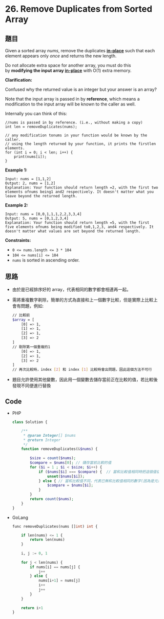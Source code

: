 # 26. Remove Duplicates from Sorted Array

## 題目

Given a sorted array *nums*, remove the duplicates **[in-place](https://en.wikipedia.org/wiki/In-place_algorithm)** such that each element appears only *once* and returns the new length.

Do not allocate extra space for another array, you must do this by **modifying the input array [in-place](https://en.wikipedia.org/wiki/In-place_algorithm)** with O(1) extra memory.

**Clarification:**

Confused why the returned value is an integer but your answer is an array?

Note that the input array is passed in by **reference**, which means a modification to the input array will be known to the caller as well.

Internally you can think of this:

```
//nums is passed in by reference. (i.e., without making a copy)
int len = removeDuplicates(nums);

// any modification tonums in your function would be known by the caller.
// using the length returned by your function, it prints the firstlen elements.
for (int i = 0; i < len; i++) {
    print(nums[i]);
}

```

**Example 1:**

```
Input: nums = [1,1,2]
Output: 2, nums = [1,2]
Explanation: Your function should return length =2, with the first two elements ofnums being1 and2 respectively. It doesn't matter what you leave beyond the returned length.

```

**Example 2:**

```
Input: nums = [0,0,1,1,1,2,2,3,3,4]
Output: 5, nums = [0,1,2,3,4]
Explanation: Your function should return length =5, with the first five elements ofnums being modified to0,1,2,3, and4 respectively. It doesn't matter what values are set beyond the returned length.

```

**Constraints:**

- `0 <= nums.length <= 3 * 104`
- `104 <= nums[i] <= 104`
- `nums` is sorted in ascending order.

## 思路

- 由於是已經排序好的 array，代表相同的數字都會相連再一起。
- 需將重複數字剃除，簡單的方式為直接和上一個數字比較，但是實際上比較上會有問題，例如:
    
    ```bash
    // 比較前
    $array = [
    	[0] => 1,
    	[1] => 1,
    	[2] => 1,
    	[3] => 2
    ]
    // 剔除第一個重複的1 
    	[0] => 1,
    	[2] => 1,
    	[3] => 2
    ]
    // 再次比較時，index [2] 和 index [1] 比較時會出問題，因此這個方法不可行
    ```
    
- 題目允許使用其他變數，因此用一個變數去儲存當前正在比較的值，若比較後發現不同便進行替換

## Code

- PHP
    
    ```php
    class Solution {
    
        /**
         * @param Integer[] $nums
         * @return Integer
         */
        function removeDuplicates(&$nums) {
            
            $size = count($nums);
            $compare = $nums[0]; // 儲存當前比較的值
            for ($i = 1 ; $i < $size; $i++) {
                if ($nums[$i] === $compare) {  // 當和比較值相同時把這個值從array中剃除
                    unset($nums[$i]);
                } else { // 當和比較值不同，代表已無和比較值相同的數字(因為是元素有序的)，因此替換成新的值
                    $compare = $nums[$i];
                }
            }
            return count($nums);
        }
    }
    ```
    
- GoLang
    
    ```sql
    func removeDuplicates(nums []int) int {
    
        if len(nums) <= 1 {
            return len(nums)
        }
        
        i, j := 0, 1
        
        for j < len(nums) {
            if nums[i] == nums[j] {
                j++
            } else {
                nums[i+1] = nums[j]
                i++
                j++
            }
        }
        
        return i+1
    }
    ```